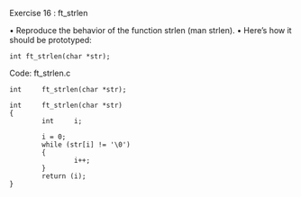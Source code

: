 Exercise 16 : ft_strlen

• Reproduce the behavior of the function strlen (man strlen).
• Here’s how it should be prototyped:

    int ft_strlen(char *str);

Code:
ft_strlen.c
    
    int     ft_strlen(char *str);
    
    int     ft_strlen(char *str)
    {
            int     i;
    
            i = 0;
            while (str[i] != '\0')
            {
                    i++;
            }
            return (i);
    }
